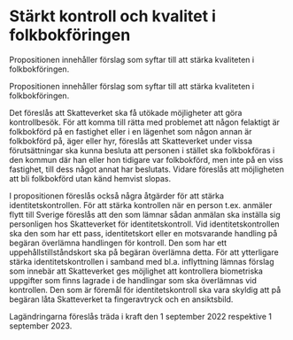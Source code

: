 # Stärkt kontroll och kvalitet i folkbokföringen

Propositionen innehåller förslag som syftar till att stärka kvaliteten i folkbokföringen.

Propositionen innehåller förslag som syftar till att stärka kvaliteten i folkbokföringen.

Det föreslås att Skatteverket ska få utökade möjligheter att göra kontrollbesök. För att komma till rätta med problemet att någon felaktigt är folkbokförd på en fastighet eller i en lägenhet som någon annan är folkbokförd på, äger eller hyr, föreslås att Skatteverket under vissa förutsättningar ska kunna besluta att personen i stället ska folkbokföras i den kommun där han eller hon tidigare var folkbokförd, men inte på en viss fastighet, till dess något annat har beslutats. Vidare föreslås att möjligheten att bli folkbokförd utan känd hemvist slopas.

I propositionen föreslås också några åtgärder för att stärka identitetskontrollen. För att stärka kontrollen när en person t.ex. anmäler flytt till Sverige föreslås att den som lämnar sådan anmälan ska inställa sig personligen hos Skatteverket för identitetskontroll. Vid identitetskontrollen ska den som har ett pass, identitetskort eller en motsvarande handling på begäran överlämna handlingen för kontroll. Den som har ett uppehållstillståndskort ska på begäran överlämna detta. För att ytterligare stärka identitetskontrollen i samband med bl.a. inflyttning lämnas förslag som innebär att Skatteverket ges möjlighet att kontrollera biometriska uppgifter som finns lagrade i de handlingar som ska överlämnas vid kontrollen. Den som är föremål för identitetskontroll ska vara skyldig att på begäran låta Skatteverket ta fingeravtryck och en ansiktsbild.

Lagändringarna föreslås träda i kraft den 1 september 2022 respektive
1 september 2023.
